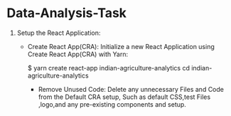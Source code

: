 # Data-Analysis-Task
1. Setup the React Application:
   * Create React App(CRA):
     Initialize a new React Application using Create React App(CRA) with Yarn:

     $ yarn create react-app indian-agriculture-analytics
     cd indian-agriculture-analytics
		* Remove Unused Code:
    	Delete any unnecessary Files and Code from the Default CRA setup, Such as default CSS,test Files
     ,logo,and any pre-existing components and setup.
